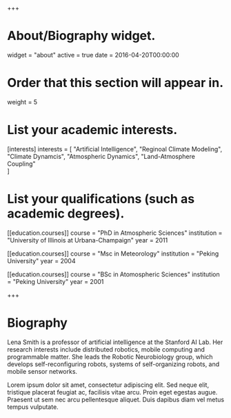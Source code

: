 +++
# About/Biography widget.
widget = "about"
active = true
date = 2016-04-20T00:00:00

# Order that this section will appear in.
weight = 5

# List your academic interests.
[interests]
  interests = [
    "Artificial Intelligence",
    "Reginoal Climate Modeling",
    "Climate Dynamcis",
     "Atmospheric Dynamics",
      "Land-Atmosphere Coupling"  
  ]

# List your qualifications (such as academic degrees).
[[education.courses]]
  course = "PhD in Atmospheric Sciences"
  institution = "University of Illinois at Urbana-Champaign"
  year = 2011

[[education.courses]]
  course = "Msc in Meteorology"
  institution = "Peking University"
  year = 2004

[[education.courses]]
  course = "BSc in Atomospheric Sciences"
  institution = "Peking University"
  year = 2001
 
+++

# Biography

Lena Smith is a professor of artificial intelligence at the Stanford AI Lab. Her research interests include distributed robotics, mobile computing and programmable matter. She leads the Robotic Neurobiology group, which develops self-reconfiguring robots, systems of self-organizing robots, and mobile sensor networks.

Lorem ipsum dolor sit amet, consectetur adipiscing elit. Sed neque elit, tristique placerat feugiat ac, facilisis vitae arcu. Proin eget egestas augue. Praesent ut sem nec arcu pellentesque aliquet. Duis dapibus diam vel metus tempus vulputate. 
